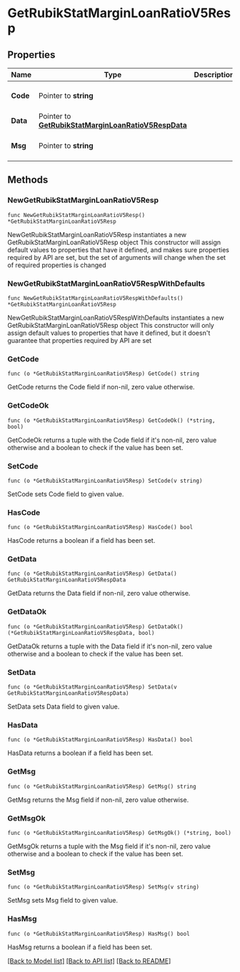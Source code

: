 # GetRubikStatMarginLoanRatioV5Resp

## Properties

Name | Type | Description | Notes
------------ | ------------- | ------------- | -------------
**Code** | Pointer to **string** |  | [optional] [default to ""]
**Data** | Pointer to [**GetRubikStatMarginLoanRatioV5RespData**](GetRubikStatMarginLoanRatioV5RespData.md) |  | [optional] 
**Msg** | Pointer to **string** |  | [optional] [default to ""]

## Methods

### NewGetRubikStatMarginLoanRatioV5Resp

`func NewGetRubikStatMarginLoanRatioV5Resp() *GetRubikStatMarginLoanRatioV5Resp`

NewGetRubikStatMarginLoanRatioV5Resp instantiates a new GetRubikStatMarginLoanRatioV5Resp object
This constructor will assign default values to properties that have it defined,
and makes sure properties required by API are set, but the set of arguments
will change when the set of required properties is changed

### NewGetRubikStatMarginLoanRatioV5RespWithDefaults

`func NewGetRubikStatMarginLoanRatioV5RespWithDefaults() *GetRubikStatMarginLoanRatioV5Resp`

NewGetRubikStatMarginLoanRatioV5RespWithDefaults instantiates a new GetRubikStatMarginLoanRatioV5Resp object
This constructor will only assign default values to properties that have it defined,
but it doesn't guarantee that properties required by API are set

### GetCode

`func (o *GetRubikStatMarginLoanRatioV5Resp) GetCode() string`

GetCode returns the Code field if non-nil, zero value otherwise.

### GetCodeOk

`func (o *GetRubikStatMarginLoanRatioV5Resp) GetCodeOk() (*string, bool)`

GetCodeOk returns a tuple with the Code field if it's non-nil, zero value otherwise
and a boolean to check if the value has been set.

### SetCode

`func (o *GetRubikStatMarginLoanRatioV5Resp) SetCode(v string)`

SetCode sets Code field to given value.

### HasCode

`func (o *GetRubikStatMarginLoanRatioV5Resp) HasCode() bool`

HasCode returns a boolean if a field has been set.

### GetData

`func (o *GetRubikStatMarginLoanRatioV5Resp) GetData() GetRubikStatMarginLoanRatioV5RespData`

GetData returns the Data field if non-nil, zero value otherwise.

### GetDataOk

`func (o *GetRubikStatMarginLoanRatioV5Resp) GetDataOk() (*GetRubikStatMarginLoanRatioV5RespData, bool)`

GetDataOk returns a tuple with the Data field if it's non-nil, zero value otherwise
and a boolean to check if the value has been set.

### SetData

`func (o *GetRubikStatMarginLoanRatioV5Resp) SetData(v GetRubikStatMarginLoanRatioV5RespData)`

SetData sets Data field to given value.

### HasData

`func (o *GetRubikStatMarginLoanRatioV5Resp) HasData() bool`

HasData returns a boolean if a field has been set.

### GetMsg

`func (o *GetRubikStatMarginLoanRatioV5Resp) GetMsg() string`

GetMsg returns the Msg field if non-nil, zero value otherwise.

### GetMsgOk

`func (o *GetRubikStatMarginLoanRatioV5Resp) GetMsgOk() (*string, bool)`

GetMsgOk returns a tuple with the Msg field if it's non-nil, zero value otherwise
and a boolean to check if the value has been set.

### SetMsg

`func (o *GetRubikStatMarginLoanRatioV5Resp) SetMsg(v string)`

SetMsg sets Msg field to given value.

### HasMsg

`func (o *GetRubikStatMarginLoanRatioV5Resp) HasMsg() bool`

HasMsg returns a boolean if a field has been set.


[[Back to Model list]](../README.md#documentation-for-models) [[Back to API list]](../README.md#documentation-for-api-endpoints) [[Back to README]](../README.md)


